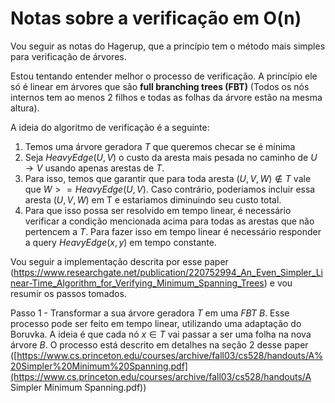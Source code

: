 # Notas sobre a verificação em O(n)

Vou seguir as notas do Hagerup, que a princípio tem o método mais simples para verificação de árvores.

Estou tentando entender melhor o processo de verificação. A princípio ele só é linear em árvores que são __full branching trees (FBT)__ (Todos os nós internos tem ao menos 2 filhos e todas as folhas da árvore estão na mesma altura).

A ideia do algoritmo de verificação é a seguinte:

1. Temos uma árvore geradora $T$ que queremos checar se é mínima
2. Seja $HeavyEdge(U, V)$ o custo da aresta mais pesada no caminho de $U \rightarrow V$ usando apenas arestas de $T$. 
3. Para isso, temos que garantir que para toda aresta $(U, V, W) \notin T$ vale que $W >= HeavyEdge(U, V)$. Caso contrário, poderiamos incluir essa aresta $(U, V, W)$ em T e estariamos diminuindo seu custo total.
4. Para que isso possa ser resolvido em tempo linear, é necessário verificar a condição mencionada acima para todas as arestas que não pertencem a $T$. Para fazer isso em tempo linear é necessário responder a query $HeavyEdge(x, y)$ em tempo constante.

Vou seguir a implementação descrita por esse paper (https://www.researchgate.net/publication/220752994_An_Even_Simpler_Linear-Time_Algorithm_for_Verifying_Minimum_Spanning_Trees) e vou resumir os passos tomados.

Passo 1 - Transformar a sua árvore geradora $T$ em uma _FBT_ $B$. Esse processo pode ser feito em tempo linear, utilizando uma adaptação do Boruvka. A ideia é que cada nó $x \in T$ vai passar a ser uma folha na nova árvore $B$. O processo está descrito em detalhes na seção 2 desse paper ([https://www.cs.princeton.edu/courses/archive/fall03/cs528/handouts/A%20Simpler%20Minimum%20Spanning.pdf](https://www.cs.princeton.edu/courses/archive/fall03/cs528/handouts/A Simpler Minimum Spanning.pdf))





